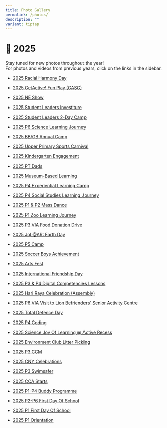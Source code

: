 ```yaml
---
title: Photo Gallery
permalink: /photos/
description: ""
variant: tiptap
---
```

<h1>📸 2025</h1>
<p>Stay tuned for new photos throughout the year!
<br>For photos and videos from previous years, click on the links in the sidebar.</p>
<ul data-tight="true" class="tight">
<li>
<p><a href="https://photos.app.goo.gl/i9hHe4YoVF54hnBt9" rel="noopener nofollow" target="_blank">2025 Racial Harmony Day</a>
</p>
</li>
<li>
<p><a href="https://photos.app.goo.gl/2v8sP9EMWv7mR7nCA" rel="noopener nofollow" target="_blank">2025 GetActive! Fun Play (GASG)</a>
</p>
</li>
<li>
<p><a href="https://photos.app.goo.gl/L4GFD6JPUhBtDf3u7" rel="noopener nofollow" target="_blank">2025 NE Show</a>
</p>
</li>
<li>
<p><a href="https://photos.app.goo.gl/MfvL1ti8gTMPY7Cs5" rel="noopener nofollow" target="_blank">2025 Student Leaders Investiture</a>
</p>
</li>
<li>
<p><a href="https://photos.app.goo.gl/dx7ukPrTrnZwJMUZ8" rel="noopener nofollow" target="_blank">2025 Student Leaders 2-Day Camp</a>
</p>
</li>
<li>
<p><a href="https://photos.app.goo.gl/UhiJUjNLhhVAnvf77" rel="noopener nofollow" target="_blank">2025 P6 Science Learning Journey</a>
</p>
</li>
<li>
<p><a href="https://photos.app.goo.gl/oqk36LjgWsrSexK56" rel="noopener nofollow" target="_blank">2025 BB/GB Annual Camp</a>
</p>
</li>
<li>
<p><a href="https://photos.app.goo.gl/T5YG8yD8bcnFHQoo9" rel="noopener nofollow" target="_blank">2025 Upper Primary Sports Carnival</a>
</p>
</li>
<li>
<p><a href="https://photos.app.goo.gl/JdgZ9ytmrPvtgEMz9" rel="noopener nofollow" target="_blank">2025 Kindergarten Engagement</a>
</p>
</li>
<li>
<p><a href="https://photos.app.goo.gl/pfzc1HGCSc1crB6R9" rel="noopener nofollow" target="_blank">2025 PT Dads</a>
</p>
</li>
<li>
<p><a href="https://photos.app.goo.gl/kezan2NDHE7GSWd89" rel="noopener nofollow" target="_blank">2025 Museum-Based Learning</a>
</p>
</li>
<li>
<p><a href="https://photos.app.goo.gl/V2TrQkFnzdnmp7Sd8" rel="noopener nofollow" target="_blank">2025 P4 Experiential Learning Camp</a>
</p>
</li>
<li>
<p><a href="https://photos.app.goo.gl/ZssC1qg2QPDXABoQ8" rel="noopener nofollow" target="_blank">2025 P4 Social Studies Learning Journey</a>
</p>
</li>
<li>
<p><a href="https://photos.app.goo.gl/UUS9yDDfDoWeg33i8" rel="noopener nofollow" target="_blank">2025 P1 &amp; P2 Mass Dance</a>
</p>
</li>
<li>
<p><a href="https://photos.app.goo.gl/tBQLNLE1KWHTHn2o8" rel="noopener nofollow" target="_blank">2025 P1 Zoo Learning Journey</a>
</p>
</li>
<li>
<p><a href="https://photos.app.goo.gl/6teG3bbaKqaLerdt9" rel="noopener nofollow" target="_blank">2025 P3 VIA Food Donation Drive</a>
</p>
</li>
<li>
<p><a href="https://photos.app.goo.gl/SsMTenvmNkY7qn169" rel="noopener nofollow" target="_blank">2025 JoL@AR: Earth Day</a>
</p>
</li>
<li>
<p><a href="https://photos.app.goo.gl/qyp5U9EKztiY76TD9" rel="noopener nofollow" target="_blank">2025 P5 Camp</a>
</p>
</li>
<li>
<p><a href="https://photos.app.goo.gl/RjfbvZdpYqUuYrY46" rel="noopener nofollow" target="_blank">2025 Soccer Boys Achievement</a>
</p>
</li>
<li>
<p><a href="https://photos.app.goo.gl/E3mmKBAhutLRLXeN9" rel="noopener nofollow" target="_blank">2025 Arts Fest</a>
</p>
</li>
<li>
<p><a href="https://photos.app.goo.gl/NgApU5Pre4u9cTkf6" rel="noopener nofollow" target="_blank">2025 International Friendship Day</a>
</p>
</li>
<li>
<p><a href="https://photos.app.goo.gl/3Lc6ggdWyQ8Eq7LS6" rel="noopener nofollow" target="_blank">2025 P3 &amp; P4 Digital Competencies Lessons</a>
</p>
</li>
<li>
<p><a href="https://photos.app.goo.gl/kUsmcwrixwe9KHXFA" rel="noopener nofollow" target="_blank">2025 Hari Raya Celebration (Assembly)</a>
</p>
</li>
<li>
<p><a href="https://photos.app.goo.gl/mxybDeQWcH2g57oz6" rel="noopener nofollow" target="_blank">2025 P6 VIA Visit to Lion Befrienders' Senior Activity Centre</a>
</p>
</li>
<li>
<p><a href="2025 Total Defence Day" rel="noopener nofollow" target="_blank">2025 Total Defence Day</a>
</p>
</li>
<li>
<p><a href="https://photos.app.goo.gl/gTKMenXJhstp2M2L8" rel="noopener nofollow" target="_blank">2025 P4 Coding</a>
</p>
</li>
<li>
<p><a href="https://photos.app.goo.gl/tdFi2oMeaiRZjGaj8" rel="noopener nofollow" target="_blank">2025 Science Joy Of Learning @ Active Recess</a>
</p>
</li>
<li>
<p><a href="https://photos.app.goo.gl/Hj1njM7EQVmruwzF9" rel="noopener nofollow" target="_blank">2025 Environment Club Litter Picking</a>
</p>
</li>
<li>
<p><a href="https://photos.app.goo.gl/55jBf8myVmLWDUkr9" rel="noopener nofollow" target="_blank">2025 P3 CCM</a>
</p>
</li>
<li>
<p><a href="https://photos.app.goo.gl/CSLh14yvX8ZrArW36" rel="noopener nofollow" target="_blank">2025 CNY Celebrations</a>
</p>
</li>
<li>
<p><a href="https://photos.app.goo.gl/a7vSzh3qQVayEw6r8" rel="noopener nofollow" target="_blank">2025 P3 Swimsafer</a>
</p>
</li>
<li>
<p><a href="https://photos.app.goo.gl/EcRLEbU15K9tt2iE9" rel="noopener nofollow" target="_blank">2025 CCA Starts</a>
</p>
</li>
<li>
<p><a href="https://photos.app.goo.gl/UC4crgyZqWrf2LY76" rel="noopener nofollow" target="_blank">2025 P1-P4 Buddy Programme</a>
</p>
</li>
<li>
<p><a href="https://photos.app.goo.gl/RabT8VCjFKt3JFWq8" rel="noopener nofollow" target="_blank">2025 P2-P6 First Day Of School</a>
</p>
</li>
<li>
<p><a href="https://photos.app.goo.gl/r7daoVZdnYoeCVgn9" rel="noopener nofollow" target="_blank">2025 P1 First Day Of School</a>
</p>
</li>
<li>
<p><a href="https://photos.app.goo.gl/TJDh93tfdyyGTp2PA" rel="noopener nofollow" target="_blank">2025 P1 Orientation</a>
</p>
</li>
</ul>
<p></p>